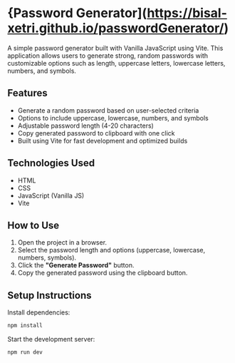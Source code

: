 # {Password Generator](https://bisal-xetri.github.io/passwordGenerator/)

A simple password generator built with Vanilla JavaScript using Vite. This application allows users to generate strong, random passwords with customizable options such as length, uppercase letters, lowercase letters, numbers, and symbols.

## Features

- Generate a random password based on user-selected criteria
- Options to include uppercase, lowercase, numbers, and symbols
- Adjustable password length (4-20 characters)
- Copy generated password to clipboard with one click
- Built using Vite for fast development and optimized builds

## Technologies Used

- HTML
- CSS
- JavaScript (Vanilla JS)
- Vite

## How to Use

1. Open the project in a browser.
2. Select the password length and options (uppercase, lowercase, numbers, symbols).
3. Click the **"Generate Password"** button.
4. Copy the generated password using the clipboard button.

## Setup Instructions

Install dependencies:

```bash
npm install
```

Start the development server:

```bash
npm run dev
```
